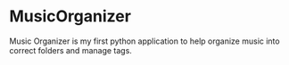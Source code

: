 # MusicOrganizer
Music Organizer is my first python application to help organize music into correct folders and manage tags.
